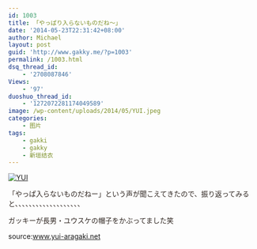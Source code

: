 ```yaml
---
id: 1003
title: 「やっぱり入らないものだね～」
date: '2014-05-23T22:31:42+08:00'
author: Michael
layout: post
guid: 'http://www.gakky.me/?p=1003'
permalink: /1003.html
dsq_thread_id:
    - '2708087846'
Views:
    - '97'
duoshuo_thread_id:
    - '1272072281174049589'
image: /wp-content/uploads/2014/05/YUI.jpeg
categories:
    - 图片
tags:
    - gakki
    - gakky
    - 新垣结衣
---
```


[![YUI](http://www.yui-aragaki.org/wp-content/uploads/2014/05/YUI.jpeg)](http://www.yui-aragaki.org/wp-content/uploads/2014/05/YUI.jpeg "YUI")

<span style="color: #302722;">「やっぱ入らないものだねー」という声が聞こえてきたので、振り返ってみると、、、、、、、、、、、、、、、、、、、</span>

<span style="color: #302722;">ガッキーが長男・ユウスケの帽子をかぶってました笑</span>

source:www.yui-aragaki.net